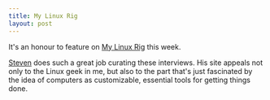 ```yaml
---
title: My Linux Rig
layout: post
---
```


It's an honour to feature on
[My Linux Rig](http://www.mylinuxrig.com/post/123471753523/the-linux-setup-brian-rainey-software-engineer)
this week.

[Steven](https://twitter.com/steven_ovadia) does such a great job
curating these interviews. His site appeals not only to the Linux geek
in me, but also to the part that's just fascinated by the idea of
computers as customizable, essential tools for getting things done.
